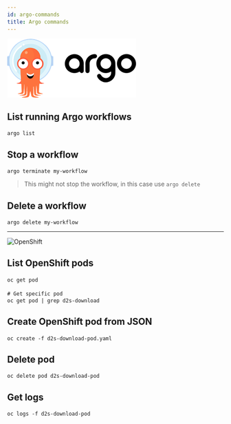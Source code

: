 ```yaml
---
id: argo-commands
title: Argo commands
---
```


![Argo project](/img/argo-logo.png)

## List running Argo workflows

```shell
argo list
```

## Stop a workflow

```shell
argo terminate my-workflow
```

> This might not stop the workflow, in this case use `argo delete`

## Delete a workflow

```shell
argo delete my-workflow
```

---

![OpenShift](/img/ophenshift-logo.png)

## List OpenShift pods

```shell
oc get pod

# Get specific pod
oc get pod | grep d2s-download
```

## Create OpenShift pod from JSON

```shell
oc create -f d2s-download-pod.yaml
```

## Delete pod

```shell
oc delete pod d2s-download-pod
```

## Get logs

```shell
oc logs -f d2s-download-pod
```

